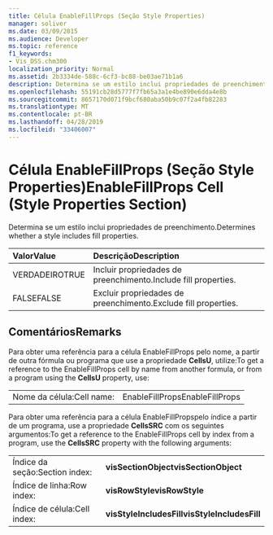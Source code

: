```yaml
---
title: Célula EnableFillProps (Seção Style Properties)
manager: soliver
ms.date: 03/09/2015
ms.audience: Developer
ms.topic: reference
f1_keywords:
- Vis_DSS.chm300
localization_priority: Normal
ms.assetid: 2b3334de-588c-6cf3-bc88-be03ae71b1a6
description: Determina se um estilo inclui propriedades de preenchimento.
ms.openlocfilehash: 55191cb28d5777f7fb65a3a1e4be890e6dda4e8b
ms.sourcegitcommit: 8657170d071f9bcf680aba50b9c07f2a4fb82283
ms.translationtype: MT
ms.contentlocale: pt-BR
ms.lasthandoff: 04/28/2019
ms.locfileid: "33406007"
---
```

# <a name="enablefillprops-cell-style-properties-section"></a><span data-ttu-id="609c1-103">Célula EnableFillProps (Seção Style Properties)</span><span class="sxs-lookup"><span data-stu-id="609c1-103">EnableFillProps Cell (Style Properties Section)</span></span>

<span data-ttu-id="609c1-104">Determina se um estilo inclui propriedades de preenchimento.</span><span class="sxs-lookup"><span data-stu-id="609c1-104">Determines whether a style includes fill properties.</span></span>
  
|<span data-ttu-id="609c1-105">**Valor**</span><span class="sxs-lookup"><span data-stu-id="609c1-105">**Value**</span></span>|<span data-ttu-id="609c1-106">**Descrição**</span><span class="sxs-lookup"><span data-stu-id="609c1-106">**Description**</span></span>|
|:-----|:-----|
|<span data-ttu-id="609c1-107">VERDADEIRO</span><span class="sxs-lookup"><span data-stu-id="609c1-107">TRUE</span></span>  <br/> |<span data-ttu-id="609c1-108">Incluir propriedades de preenchimento.</span><span class="sxs-lookup"><span data-stu-id="609c1-108">Include fill properties.</span></span>  <br/> |
|<span data-ttu-id="609c1-109">FALSE</span><span class="sxs-lookup"><span data-stu-id="609c1-109">FALSE</span></span>  <br/> |<span data-ttu-id="609c1-110">Excluir propriedades de preenchimento.</span><span class="sxs-lookup"><span data-stu-id="609c1-110">Exclude fill properties.</span></span>  <br/> |
   
## <a name="remarks"></a><span data-ttu-id="609c1-111">Comentários</span><span class="sxs-lookup"><span data-stu-id="609c1-111">Remarks</span></span>

<span data-ttu-id="609c1-112">Para obter uma referência para a célula EnableFillProps pelo nome, a partir de outra fórmula ou programa que use a propriedade **CellsU**, utilize:</span><span class="sxs-lookup"><span data-stu-id="609c1-112">To get a reference to the EnableFillProps cell by name from another formula, or from a program using the **CellsU** property, use:</span></span> 
  
|||
|:-----|:-----|
|<span data-ttu-id="609c1-113">Nome da célula:</span><span class="sxs-lookup"><span data-stu-id="609c1-113">Cell name:</span></span>  <br/> |<span data-ttu-id="609c1-114">EnableFillProps</span><span class="sxs-lookup"><span data-stu-id="609c1-114">EnableFillProps</span></span>  <br/> |
   
<span data-ttu-id="609c1-115">Para obter uma referência para a célula EnableFillPropspelo índice a partir de um programa, use a propriedade **CellsSRC** com os seguintes argumentos:</span><span class="sxs-lookup"><span data-stu-id="609c1-115">To get a reference to the EnableFillProps cell by index from a program, use the **CellsSRC** property with the following arguments:</span></span> 
  
|||
|:-----|:-----|
|<span data-ttu-id="609c1-116">Índice da seção:</span><span class="sxs-lookup"><span data-stu-id="609c1-116">Section index:</span></span>  <br/> |<span data-ttu-id="609c1-117">**visSectionObject**</span><span class="sxs-lookup"><span data-stu-id="609c1-117">**visSectionObject**</span></span> <br/> |
|<span data-ttu-id="609c1-118">Índice de linha:</span><span class="sxs-lookup"><span data-stu-id="609c1-118">Row index:</span></span>  <br/> |<span data-ttu-id="609c1-119">**visRowStyle**</span><span class="sxs-lookup"><span data-stu-id="609c1-119">**visRowStyle**</span></span> <br/> |
|<span data-ttu-id="609c1-120">Índice de célula:</span><span class="sxs-lookup"><span data-stu-id="609c1-120">Cell index:</span></span>  <br/> |<span data-ttu-id="609c1-121">**visStyleIncludesFill**</span><span class="sxs-lookup"><span data-stu-id="609c1-121">**visStyleIncludesFill**</span></span> <br/> |
   

